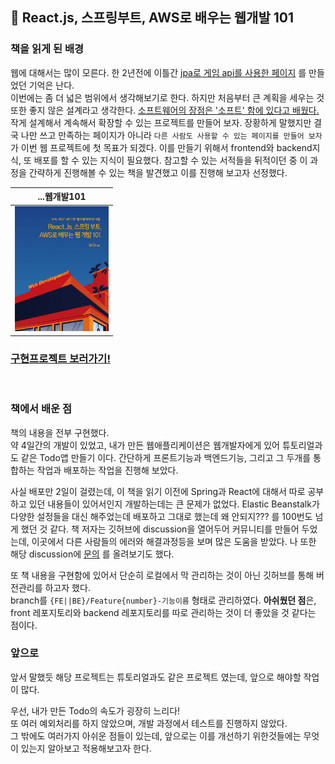 ## 🎉 React.js, 스프링부트, AWS로 배우는 웹개발 101
### 책을 읽게 된 배경
웹에 대해서는 많이 모른다.
한 2년전에 이틀간
[jpa로 게임 api를 사용한 페이지](https://github.com/kimziou77/DEEP_PLAYER) 를 만들었던 기억은 난다.  
이번에는 좀 더 넓은 범위에서 생각해보기로 한다. 하지만 처음부터 큰 계획을 세우는 것 또한 좋지 않은 설계라고 생각한다. 
[소프트웨어의 장점은 '소프트' 함에 있다고 배웠다.](https://github.com/kimziou77/Reading-Books/tree/main/books/%ED%81%B4%EB%A6%B0%EC%95%84%ED%82%A4%ED%85%8D%EC%B2%98)
작게 설계해서 계속해서 확장할 수 있는 프로젝트를 만들어 보자. 장황하게 말했지만 결국 나만 쓰고 만족하는 페이지가 아니라
`다른 사람도 사용할 수 있는 페이지를 만들어 보자` 가 이번 웹 프로젝트에 첫 목표가 되겠다.
이를 만들기 위해서 frontend와 backend지식, 또 배포를 할 수 있는 지식이 필요했다.
참고할 수 있는 서적들을 뒤적이던 중 이 과정을 간략하게 진행해볼 수 있는 책을 발견했고 이를 진행해 보고자 선정했다.

|...웹개발101|
|---|
|<img src="https://raw.githubusercontent.com/kimziou77/Reading-Books/main/images/web101.jpg" width="150" height="200"/>|

### [구현프로젝트 보러가기!](https://github.com/kimziou77/web101)
<br>

### 책에서 배운 점
책의 내용을 전부 구현했다.  
약 4일간의 개발이 있었고, 내가 만든 웹애플리케이션은 웹개발자에게 있어 튜토리얼과도 같은 Todo앱 만들기 이다. 
간단하게 프론트기능과 백엔드기능, 그리고 그 두개를 통합하는 작업과 배포하는 작업을 진행해 보았다.

사실 배포만 2일이 걸렸는데, 이 책을 읽기 이전에 Spring과 React에 대해서 따로 공부하고 있던 내용들이 있어서인지 개발하는데는 큰 문제가 없었다.
Elastic Beanstalk가 다양한 설정들을 대신 해주었는데 배포하고 그대로 했는데 왜 안되지??? 를 100번도 넘게 했던 것 같다.
책 저자는 깃허브에 discussion을 열어두어 커뮤니티를 만들어 두었는데, 이곳에서 다른 사람들의 에러와 해결과정등을 보며 많은 도움을 받았다.
나 또한 해당 discussion에 [문의](https://github.com/fsoftwareengineer/todo-application/discussions/70) 를 올려보기도 했다.

또 책 내용을 구현함에 있어서 단순히 로컬에서 막 관리하는 것이 아닌 깃허브를 통해 버전관리를 하고자 했다.  
branch를 `{FE||BE}/Feature{number}-기능이름` 형태로 관리하였다. **아쉬웠던 점**은, front 레포지토리와 backend 레포지토리를 따로 관리하는 것이 더 좋았을 것 같다는 점이다.

### 앞으로
앞서 말했듯 해당 프로젝트는 튜토리얼과도 같은 프로젝트 였는데,
앞으로 해야할 작업이 많다.

우선, 내가 만든 Todo의 속도가 굉장히 느리다!  
또 여러 예외처리를 하지 않았으며, 개발 과정에서 테스트를 진행하지 않았다.  
그 밖에도 여러가지 아쉬운 점들이 있는데, 앞으로는 이를 개선하기 위한것들에는 무엇이 있는지 알아보고 적용해보고자 한다.
